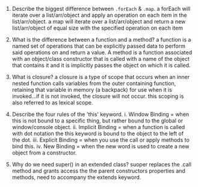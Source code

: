 1. Describe the biggest difference between `.forEach` & `.map`.
  a forEach will iterate over a list/arr/object and apply an operation on each item in the list/arr/object. a map will iterate over a list/arr/object and return a new list/arr/object of equal size with the specified operation on each item

2. What is the difference between a function and a method?
a function is a named set of operations that can be explicitly passed data to perform said operations on and return a value.  A method is a function associated with an object/class constructor that is called with a name of the object that contains it and it is implicitly passes the object on which it is called.

3. What is closure?
  a closure is a type of scope that occurs when an inner nested function calls variables from the outer containing function, retaining that variable in memory (a backpack) for use when it is invoked...if it is not invoked, the closure will not occur. this scoping is also referred to as lexical scope.

4. Describe the four rules of the 'this' keyword.
  i. Window Binding = when this is not bound to a specific thing, but rather bound to the global or window/console object.
  ii. Implicit Binding = when a function is called with dot notation the this keyword is bound to the object to the left of the dot.
  iii. Explicit Binding = when you use the call or apply methods to bind this.
  iv.  New Binding = when the new word is used to create a new object from a constructor.

5. Why do we need super() in an extended class?
  suoper replaces the .call method and grants access the the parent constructors properties and methods, need to accompany the extends keyword.

